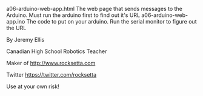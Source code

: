 


a06-arduino-web-app.html The web page that sends messages to the Arduino. Must run the arduino first to find out it's URL
a06-arduino-web-app.ino  The code to put on your arduino. Run  the serial monitor to figure out the URL







By Jeremy Ellis

Canadian High School Robotics Teacher

Maker of http://www.rocksetta.com

Twitter https://twitter.com/rocksetta

Use at your own risk!


